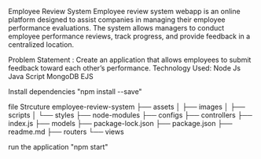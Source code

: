 Employee Review System
Employee review system webapp is an online platform designed to assist companies in managing their employee performance evaluations. The system allows managers to conduct employee performance reviews, track progress, and provide feedback in a centralized location.

Problem Statement :
Create an application that allows employees to submit feedback toward each other’s performance.
Technology Used:
Node Js
Java Script
MongoDB
EJS

Install dependencies
"npm install --save"

file Strcuture
employee-review-system
├── assets
│   ├── images
│   ├── scripts
│   └── styles
├── node-modules
├── configs
├── controllers
├── index.js
├── models
├── package-lock.json
├── package.json
├── readme.md
├── routers
└── views

run the application
"npm start"
